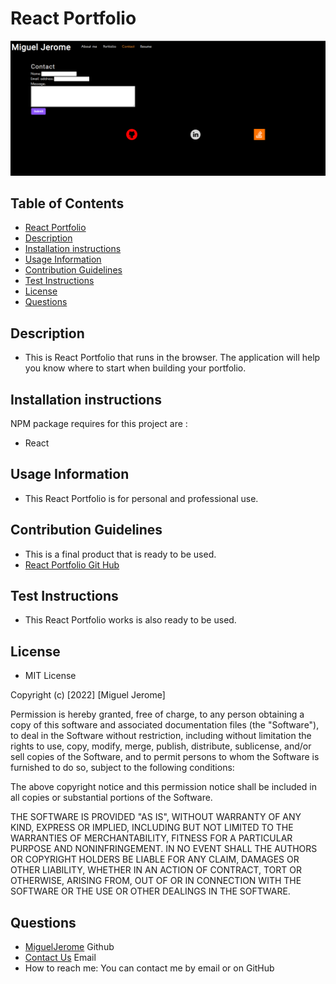 # React Portfolio
![React Portfolio](src/assets/cover/ReactPortfolioImage.png) 

## Table of Contents
* [React Portfolio](#React-Portfolio)
* [Description](#Description)
* [Installation instructions](#Installation-instructions)
* [Usage Information](#Usage-Information)
* [Contribution Guidelines](#Contribution-Guidelines)
* [Test Instructions](#Test-Instructions)
* [License](#License)
* [Questions](#Questions)

## Description
* This is React Portfolio that runs in the browser. The application will help you know where to start when building your portfolio.

## Installation instructions
NPM package requires for this project are :
* React

## Usage Information
* This React Portfolio is for personal and professional use.

## Contribution Guidelines
* This is a final product that is ready to be used.
* [React Portfolio Git Hub](https://github.com/MiguelJerome/text-editor-new)

## Test Instructions
* This React Portfolio works is also ready to be used.

## License
* MIT License

Copyright (c) [2022] [Miguel Jerome]

Permission is hereby granted, free of charge, to any person obtaining a copy
of this software and associated documentation files (the "Software"), to deal
in the Software without restriction, including without limitation the rights
to use, copy, modify, merge, publish, distribute, sublicense, and/or sell
copies of the Software, and to permit persons to whom the Software is
furnished to do so, subject to the following conditions:

The above copyright notice and this permission notice shall be included in all
copies or substantial portions of the Software.

THE SOFTWARE IS PROVIDED "AS IS", WITHOUT WARRANTY OF ANY KIND, EXPRESS OR
IMPLIED, INCLUDING BUT NOT LIMITED TO THE WARRANTIES OF MERCHANTABILITY,
FITNESS FOR A PARTICULAR PURPOSE AND NONINFRINGEMENT. IN NO EVENT SHALL THE
AUTHORS OR COPYRIGHT HOLDERS BE LIABLE FOR ANY CLAIM, DAMAGES OR OTHER
LIABILITY, WHETHER IN AN ACTION OF CONTRACT, TORT OR OTHERWISE, ARISING FROM,
OUT OF OR IN CONNECTION WITH THE SOFTWARE OR THE USE OR OTHER DEALINGS IN THE
SOFTWARE.

## Questions
* [MiguelJerome](https://github.com/MiguelJerome/) Github
* [Contact Us](mailto:2001326@collegelacite.ca) Email
* How to reach me: You can contact me by email or on GitHub